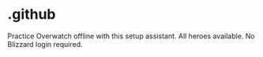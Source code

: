 # .github
Practice Overwatch offline with this setup assistant. All heroes available. No Blizzard login required.
